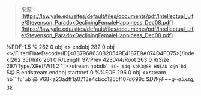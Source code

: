 <!--yml

category: 未分类

date: 2024-05-27 14:23:32

-->

> 来源：[https://law.yale.edu/sites/default/files/documents/pdf/Intellectual_Life/Stevenson_ParadoxDecliningFemaleHappiness_Dec08.pdf](https://law.yale.edu/sites/default/files/documents/pdf/Intellectual_Life/Stevenson_ParadoxDecliningFemaleHappiness_Dec08.pdf)

%PDF-1.5 % 262 0 obj <> endobj 282 0 obj <>/Filter/FlateDecode/ID[<8B7968630B20549E4187E9A074D4FD75><a23adff1a0713e4cbcc1255f107d699c>]/Index[262 35]/Info 261 0 R/Length 97/Prev 423044/Root 263 0 R/Size 297/Type/XRef/W[1 2 1]>>stream hbbd``b` $C~ $4q $bM3@&k HN$AD c@a`bd ``$@ B endstream endobj startxref 0 %%EOF 296 0 obj <>stream hb```f``c`a``b`@ V68<a23adff1a0713e4cbcc1255f107d699c $_DWȳF~~q~e5xsg;_ 3k</a23adff1a0713e4cbcc1255f107d699c>

